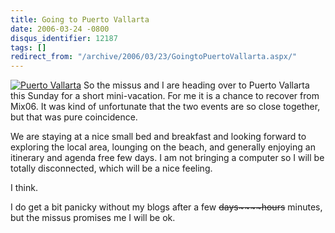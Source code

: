 ```yaml
---
title: Going to Puerto Vallarta
date: 2006-03-24 -0800
disqus_identifier: 12187
tags: []
redirect_from: "/archive/2006/03/23/GoingtoPuertoVallarta.aspx/"
---
```


[![Puerto
Vallarta](https://haacked.com/images/PuertoVallarta_Small.jpg)](https://haacked.com/images/PuertoVallarta.jpg)
So the missus and I are heading over to Puerto Vallarta this Sunday for
a short mini-vacation. For me it is a chance to recover from Mix06. It
was kind of unfortunate that the two events are so close together, but
that was pure coincidence.

We are staying at a nice small bed and breakfast and looking forward to
exploring the local area, lounging on the beach, and generally enjoying
an itinerary and agenda free few days. I am not bringing a computer so I
will be totally disconnected, which will be a nice feeling.

I think.

I do get a bit panicky without my blogs after a few ~~days~~~~hours~~
minutes, but the missus promises me I will be ok.
